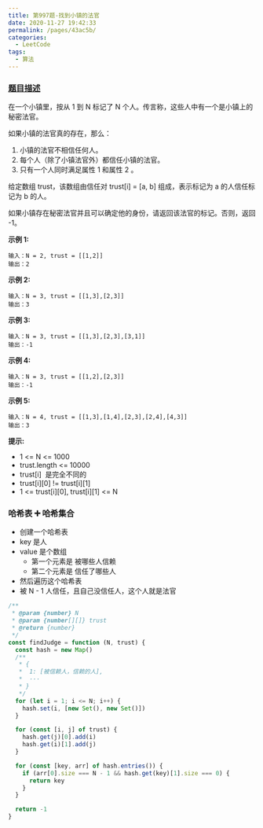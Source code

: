 ```yaml
---
title: 第997题-找到小镇的法官
date: 2020-11-27 19:42:33
permalink: /pages/43ac5b/
categories:
  - LeetCode
tags:
  - 算法
---
```


### [题目描述](https://leetcode-cn.com/problems/find-the-town-judge/)

在一个小镇里，按从 <span class="span-shadow">1</span> 到 <span class="span-shadow">N</span> 标记了 <span class="span-shadow">N</span> 个人。传言称，这些人中有一个是小镇上的秘密法官。

如果小镇的法官真的存在，那么：

1. 小镇的法官不相信任何人。
2. 每个人（除了小镇法官外）都信任小镇的法官。
3. 只有一个人同时满足属性 1 和属性 2 。

给定数组 <span class="span-shadow">trust</span>，该数组由信任对 <span class="span-shadow">trust[i] = [a, b]</span> 组成，表示标记为 <span class="span-shadow">a</span> 的人信任标记为 <span class="span-shadow">b</span> 的人。

如果小镇存在秘密法官并且可以确定他的身份，请返回该法官的标记。否则，返回 <span class="span-shadow">-1</span>。

<!-- more -->

**示例 1:**

```
输入：N = 2, trust = [[1,2]]
输出：2
```

**示例 2:**

```
输入：N = 3, trust = [[1,3],[2,3]]
输出：3
```

**示例 3:**

```
输入：N = 3, trust = [[1,3],[2,3],[3,1]]
输出：-1
```

**示例 4:**

```
输入：N = 3, trust = [[1,2],[2,3]]
输出：-1
```

**示例 5:**

```
输入：N = 4, trust = [[1,3],[1,4],[2,3],[2,4],[4,3]]
输出：3
```

**提示:**

- <span class="span-shadow">1 <= N <= 1000</span>
- <span class="span-shadow">trust.length <= 10000</span>
- <span class="span-shadow">trust[i]</span>  是完全不同的
- <span class="span-shadow">trust[i][0] != trust[i][1]</span>
- <span class="span-shadow">1 <= trust[i][0], trust[i][1] <= N</span>

### 哈希表 ➕ 哈希集合

- 创建一个哈希表
- key 是人
- value 是个数组
  - 第一个元素是 被哪些人信赖
  - 第二个元素是 信任了哪些人
- 然后遍历这个哈希表
- 被 N - 1 人信任，且自己没信任人，这个人就是法官

```JavaScript
/**
 * @param {number} N
 * @param {number[][]} trust
 * @return {number}
 */
const findJudge = function (N, trust) {
  const hash = new Map()
  /**
   * {
   *  1: [被信赖人，信赖的人],
   *  ···
   * }
   */
  for (let i = 1; i <= N; i++) {
    hash.set(i, [new Set(), new Set()])
  }

  for (const [i, j] of trust) {
    hash.get(j)[0].add(i)
    hash.get(i)[1].add(j)
  }

  for (const [key, arr] of hash.entries()) {
    if (arr[0].size === N - 1 && hash.get(key)[1].size === 0) {
      return key
    }
  }

  return -1
}
```
